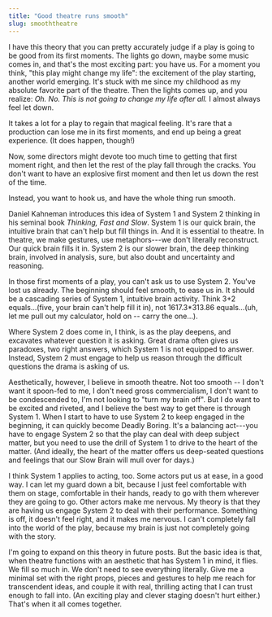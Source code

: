 ```yaml
---
title: "Good theatre runs smooth"
slug: smooththeatre
---
```


I have this theory that you can pretty accurately judge if a play is going to be good from its first moments. The lights go down, maybe some music comes in, and that's the most exciting part: you have us. For a moment you think, "this play might change my life": the excitement of the play starting, another world emerging. It's stuck with me since my childhood as my absolute favorite part of the theatre. Then the lights comes up, and you realize: _Oh. No. This is not going to change my life after all._ I almost always feel let down.

It takes a lot for a play to regain that magical feeling. It's rare that a production can lose me in its first moments, and end up being a great experience. (It does happen, though!)

Now, some directors might devote too much time to getting that first moment right, and then let the rest of the play fall through the cracks. You don't want to have an explosive first moment and then let us down the rest of the time.

Instead, you want to hook us, and have the whole thing run smooth.

Daniel Kahneman introduces this idea of System 1 and System 2 thinking in his seminal book _Thinking, Fast and Slow_. System 1 is our quick brain, the intuitive brain that can't help but fill things in. And it is essential to theatre. In theatre, we make gestures, use metaphors---we don't literally reconstruct. Our quick brain fills it in. System 2 is our slower brain, the deep thinking brain, involved in analysis, sure, but also doubt and uncertainty and reasoning.

In those first moments of a play, you can't ask us to use System 2. You've lost us already. The beginning should feel smooth, to ease us in. It should be a cascading series of System 1, intuitive brain activity. Think 3+2 equals...(five, your brain can't help fill it in), not 1617.3\*313.86 equals...(uh, let me pull out my calculator, hold on -- carry the one...).

Where System 2 does come in, I think, is as the play deepens, and excavates whatever question it is asking. Great drama often gives us paradoxes, two right answers, which System 1 is not equipped to answer. Instead, System 2 must engage to help us reason through the difficult questions the drama is asking of us.

Aesthetically, however, I believe in smooth theatre. Not too smooth -- I don't want it spoon-fed to me, I don't need gross commercialism, I don't want to be condescended to, I'm not looking to "turn my brain off". But I do want to be excited and riveted, and I believe the best way to get there is through System 1. When I start to have to use System 2 to keep engaged in the beginning, it can quickly become Deadly Boring. It's a balancing act---you have to engage System 2 so that the play can deal with deep subject matter, but you need to use the drill of System 1 to drive to the heart of the matter. (And ideally, the heart of the matter offers us deep-seated questions and feelings that our Slow Brain will mull over for days.)

I think System 1 applies to acting, too. Some actors put us at ease, in a good way. I can let my guard down a bit, because I just feel comfortable with them on stage, comfortable in their hands, ready to go with them wherever they are going to go. Other actors make me nervous. My theory is that they are having us engage System 2 to deal with their performance. Something is off, it doesn't feel right, and it makes me nervous. I can't completely fall into the world of the play, because my brain is just not completely going with the story.

I'm going to expand on this theory in future posts. But the basic idea is that, when theatre functions with an aesthetic that has System 1 in mind, it flies. We fill so much in. We don't need to see everything literally. Give me a minimal set with the right props, pieces and gestures to help me reach for transcendent ideas, and couple it with real, thrilling acting that I can trust enough to fall into. (An exciting play and clever staging doesn't hurt either.) That's when it all comes together.
